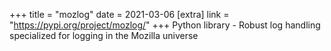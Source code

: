 +++
title = "mozlog"
date = 2021-03-06
[extra]
link = "https://pypi.org/project/mozlog/"
+++
Python library - Robust log handling specialized for logging in the Mozilla universe

